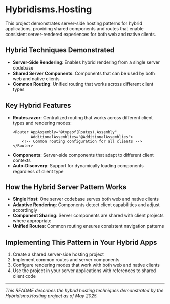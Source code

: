 # Hybridisms.Hosting

This project demonstrates server-side hosting patterns for hybrid applications, providing shared components and routes that enable consistent server-rendered experiences for both web and native clients.

## Hybrid Techniques Demonstrated
- **Server-Side Rendering**: Enables hybrid rendering from a single server codebase
- **Shared Server Components**: Components that can be used by both web and native clients
- **Common Routing**: Unified routing that works across different client types

## Key Hybrid Features
- **Routes.razor**: Centralized routing that works across different client types and rendering modes:
  ```razor
  <Router AppAssembly="@typeof(Routes).Assembly"
          AdditionalAssemblies="@AdditionalAssemblies">
      <!-- Common routing configuration for all clients -->
  </Router>
  ```
- **Components**: Server-side components that adapt to different client contexts
- **Auto-Discovery**: Support for dynamically loading components regardless of client type

## How the Hybrid Server Pattern Works
- **Single Host**: One server codebase serves both web and native clients
- **Adaptive Rendering**: Components detect client capabilities and adjust accordingly
- **Component Sharing**: Server components are shared with client projects where appropriate
- **Unified Routes**: Common routing ensures consistent navigation patterns

## Implementing This Pattern in Your Hybrid Apps
1. Create a shared server-side hosting project
2. Implement common routes and server components
3. Configure rendering modes that work with both web and native clients
4. Use the project in your server applications with references to shared client code

---
*This README describes the hybrid hosting techniques demonstrated by the Hybridisms.Hosting project as of May 2025.*
